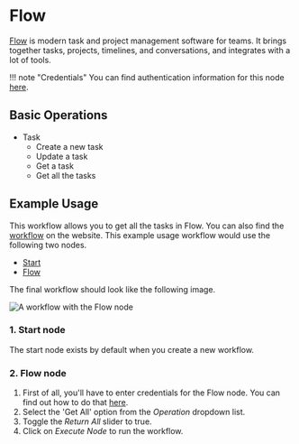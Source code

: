 # Flow

[Flow](https://www.getflow.com/) is modern task and project management software for teams. It brings together tasks, projects, timelines, and conversations, and integrates with a lot of tools.

!!! note "Credentials"
    You can find authentication information for this node [here](/integrations/credentials/flow/).


## Basic Operations

* Task
    * Create a new task
    * Update a task
    * Get a task
    * Get all the tasks

## Example Usage

This workflow allows you to get all the tasks in Flow. You can also find the [workflow](https://n8n.io/workflows/506) on the website. This example usage workflow would use the following two nodes.
- [Start](/integrations/core-nodes/n8n-nodes-base.start/)
- [Flow]()

The final workflow should look like the following image.

![A workflow with the Flow node](/_images/integrations/nodes/flow/workflow.png)

### 1. Start node

The start node exists by default when you create a new workflow.

### 2. Flow node

1. First of all, you'll have to enter credentials for the Flow node. You can find out how to do that [here](/integrations/credentials/flow/).
2. Select the 'Get All' option from the *Operation* dropdown list.
3. Toggle the *Return All* slider to true.
4. Click on *Execute Node* to run the workflow.
